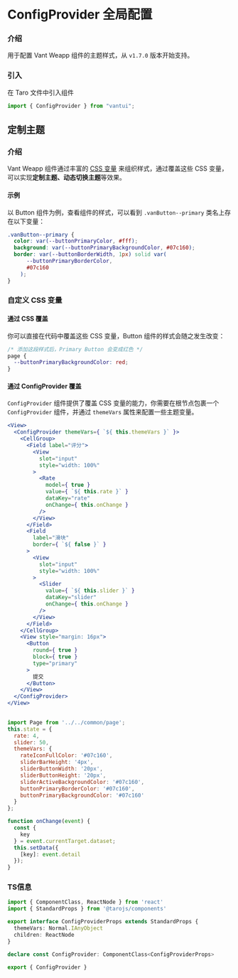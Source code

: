 # ConfigProvider 全局配置

### 介绍

用于配置 Vant Weapp 组件的主题样式，从 `v1.7.0` 版本开始支持。

### 引入

在 Taro 文件中引入组件

```js
import { ConfigProvider } from "vantui"; 
```

## 定制主题

### 介绍

Vant Weapp 组件通过丰富的 [CSS 变量](https://developer.mozilla.org/zh-CN/docs/Web/CSS/Using_CSS_custom_properties) 来组织样式，通过覆盖这些 CSS 变量，可以实现**定制主题、动态切换主题**等效果。

#### 示例

以 Button 组件为例，查看组件的样式，可以看到 `.vanButton--primary` 类名上存在以下变量：

```css
.vanButton--primary {
  color: var(--buttonPrimaryColor, #fff);
  background: var(--buttonPrimaryBackgroundColor, #07c160);
  border: var(--buttonBorderWidth, 1px) solid var(
      --buttonPrimaryBorderColor,
      #07c160
    );
}
```

### 自定义 CSS 变量

#### 通过 CSS 覆盖

你可以直接在代码中覆盖这些 CSS 变量，Button 组件的样式会随之发生改变：

```css
/* 添加这段样式后，Primary Button 会变成红色 */
page {
  --buttonPrimaryBackgroundColor: red;
}
```

#### 通过 ConfigProvider 覆盖

`ConfigProvider` 组件提供了覆盖 CSS 变量的能力，你需要在根节点包裹一个 `ConfigProvider` 组件，并通过 `themeVars` 属性来配置一些主题变量。

```jsx
<View>
  <ConfigProvider themeVars={ `${ this.themeVars }` }>
    <CellGroup>
      <Field label="评分">
        <View
          slot="input"
          style="width: 100%"
        >
          <Rate
            model={ true }
            value={ `${ this.rate }` }
            dataKey="rate"
            onChange={ this.onChange }
          />
        </View>
      </Field>
      <Field
        label="滑块"
        border={ `${ false }` }
      >
        <View
          slot="input"
          style="width: 100%"
        >
          <Slider
            value={ `${ this.slider }` }
            dataKey="slider"
            onChange={ this.onChange }
          />
        </View>
      </Field>
    </CellGroup>
    <View style="margin: 16px">
      <Button
        round={ true }
        block={ true }
        type="primary"
      >
        提交
      </Button>
    </View>
  </ConfigProvider>
</View>
 
```

```js
import Page from '../../common/page';
this.state = {
  rate: 4,
  slider: 50,
  themeVars: {
    rateIconFullColor: '#07c160',
    sliderBarHeight: '4px',
    sliderButtonWidth: '20px',
    sliderButtonHeight: '20px',
    sliderActiveBackgroundColor: '#07c160',
    buttonPrimaryBorderColor: '#07c160',
    buttonPrimaryBackgroundColor: '#07c160'
  }
};

function onChange(event) {
  const {
    key
  } = event.currentTarget.dataset;
  this.setData({
    [key]: event.detail
  });
} 
```
### TS信息
```ts 
import { ComponentClass, ReactNode } from 'react'
import { StandardProps } from '@tarojs/components'

export interface ConfigProviderProps extends StandardProps {
  themeVars: Normal.IAnyObject
  children: ReactNode
}

declare const ConfigProvider: ComponentClass<ConfigProviderProps>

export { ConfigProvider }
```